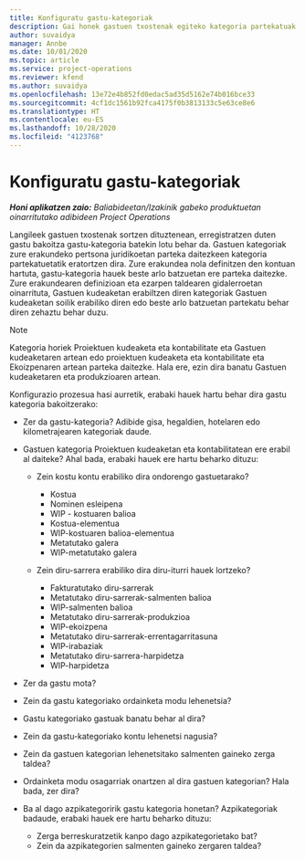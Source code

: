 ```yaml
---
title: Konfiguratu gastu-kategoriak
description: Gai honek gastuen txostenak egiteko kategoria partekatuak eta kategoria partekatuak konfiguratzeko moduari buruzko informazioa eskaintzen du.
author: suvaidya
manager: Annbe
ms.date: 10/01/2020
ms.topic: article
ms.service: project-operations
ms.reviewer: kfend
ms.author: suvaidya
ms.openlocfilehash: 13e72e4b852fd0edac5ad35d5162e74b016bce33
ms.sourcegitcommit: 4cf1dc1561b92fca4175f0b3813133c5e63ce8e6
ms.translationtype: HT
ms.contentlocale: eu-ES
ms.lasthandoff: 10/28/2020
ms.locfileid: "4123768"
---
```

# <a name="set-up-expense-categories"></a>Konfiguratu gastu-kategoriak

_**Honi aplikatzen zaio:** Baliabideetan/Izakinik gabeko produktuetan oinarritutako adibideen Project Operations_

Langileek gastuen txostenak sortzen dituztenean, erregistratzen duten gastu bakoitza gastu-kategoria batekin lotu behar da. Gastuen kategoriak zure erakundeko pertsona juridikoetan parteka daitezkeen kategoria partekatuetatik eratortzen dira. Zure erakundea nola definitzen den kontuan hartuta, gastu-kategoria hauek beste arlo batzuetan ere parteka daitezke. Zure erakundearen definizioan eta ezarpen taldearen gidalerroetan oinarrituta, Gastuen kudeaketan erabiltzen diren kategoriak Gastuen kudeaketan soilik erabiliko diren edo beste arlo batzuetan partekatu behar diren zehaztu behar duzu.

> [!NOTE]
> Kategoria horiek Proiektuen kudeaketa eta kontabilitate eta Gastuen kudeaketaren artean edo proiektuen kudeaketa eta kontabilitate eta Ekoizpenaren artean parteka daitezke. Hala ere, ezin dira banatu Gastuen kudeaketaren eta produkzioaren artean.

Konfigurazio prozesua hasi aurretik, erabaki hauek hartu behar dira gastu kategoria bakoitzerako:

- Zer da gastu-kategoria? Adibide gisa, hegaldien, hotelaren edo kilometrajearen kategoriak daude.
- Gastuen kategoria Proiektuen kudeaketan eta kontabilitatean ere erabil al daiteke? Ahal bada, erabaki hauek ere hartu beharko dituzu:

    - Zein kostu kontu erabiliko dira ondorengo gastuetarako?

        - Kostua
        - Nominen esleipena
        - WIP - kostuaren balioa
        - Kostua-elementua
        - WIP-kostuaren balioa-elementua
        - Metatutako galera
        - WIP-metatutako galera

    - Zein diru-sarrera erabiliko dira diru-iturri hauek lortzeko?

        - Fakturatutako diru-sarrerak
        - Metatutako diru-sarrerak-salmenten balioa
        - WIP-salmenten balioa
        - Metatutako diru-sarrerak-produkzioa
        - WIP-ekoizpena
        - Metatutako diru-sarrerak-errentagarritasuna
        - WIP-irabaziak
        - Metatutako diru-sarrera-harpidetza
        - WIP-harpidetza

- Zer da gastu mota?
- Zein da gastu kategoriako ordainketa modu lehenetsia?
- Gastu kategoriako gastuak banatu behar al dira?
- Zein da gastu-kategoriako kontu lehenetsi nagusia?
- Zein da gastuen kategorian lehenetsitako salmenten gaineko zerga taldea?
- Ordainketa modu osagarriak onartzen al dira gastuen kategorian? Hala bada, zer dira?
- Ba al dago azpikategoririk gastu kategoria honetan? Azpikategoriak badaude, erabaki hauek ere hartu beharko dituzu:

    - Zerga berreskuratzetik kanpo dago azpikategorietako bat?
    - Zein da azpikategorien salmenten gaineko zergaren taldea?
